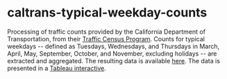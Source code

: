 # caltrans-typical-weekday-counts

Processing of traffic counts provided by the California Department of Transportation, from their [Traffic Census Program](https://dot.ca.gov/programs/traffic-operations/census).  Counts for typical weekdays -- defined as Tuesdays, Wednesdays, and Thursdays in March, April, May, September, October, and November, excluding holidays -- are extracted and aggregated.  The resulting data is available [here](https://mtcdrive.box.com/v/caltrans-typical-weekday).  The data is presented in a [Tableau interactive](https://public.tableau.com/profile/lmz8249#!/vizhome/CaltransTypicalWeekdayInteractive_0/Dashboard1).  
